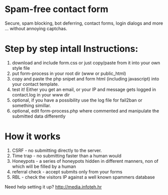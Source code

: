 # Spam-free contact form
Secure, spam blocking, bot deferring, contact forms, login dialogs and more ... without annoying captchas.

# Step by step intall Instructions:
1. download and include form.css or just copy/paste from it into your own style file
2. put form-process in your root dir (www or public_html)
3. copy and paste the php snipet and form html (including javascript) into your contact template.
4. test it! Either you get an email, or your IP and message gets logged in contact.log in your www dir
5. optional, if you have a possibility use the log file for fail2ban or something simillar.
6. optional, edit form-process.php where commented and manipulate the submitted data differently 

# How it works
1. CSRF - no submitting directly to the server. 
2. Time trap - no submitting faster than a human would
3. Honeypots - a series of honeypots hidden in different manners, non of which will be filled by a human
4. referral check - accept submits only from your forms
5. RBL - check the visitors IP against a well known spammers database

Need help setting it up?
http://media.infoteh.hr
